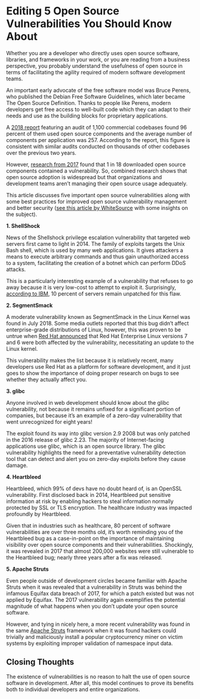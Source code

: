 # Editing 5 Open Source Vulnerabilities You Should Know About
Whether you are a developer who directly uses open source software, libraries, and frameworks in your work, or you are reading from a business perspective, you probably understand the usefulness of open source in terms of facilitating the agility required of modern software development teams. 

An important early advocate of the free software model was Bruce Perens, who published the Debian Free Software Guidelines, which later became The Open Source Definition. Thanks to people like Perens, modern developers get free access to well-built code which they can adapt to their needs and use as the building blocks for proprietary applications. 

A [2018 report](https://www.synopsys.com/content/dam/synopsys/sig-assets/reports/2018-ossra.pdf) featuring an audit of 1,100 commercial codebases found 96 percent of them used open source components and the average number of components per application was 257. According to the report, this figure is consistent with similar audits conducted on thousands of other codebases over the previous two years. 

However, [research from 2017](https://www.slideshare.net/secret/bEoOc8BYLU48Zj) found that 1 in 18 downloaded open source components contained a vulnerability. So, combined research shows that open source adoption is widespread but that organizations and development teams aren’t managing their open source usage adequately. 

This article discusses five important open source vulnerabilities along with some best practices for improved open source vulnerability management and better security ([see this article by WhiteSource](https://resources.whitesourcesoftware.com/blog-whitesource/open-source-vulnerability-management) with some insights on the subject). 

**1. ShellShock**

News of the Shellshock privilege escalation vulnerability that targeted web servers first came to light in 2014. The family of exploits targets the Unix Bash shell, which is used by many web applications. It gives attackers a means to execute arbitrary commands and thus gain unauthorized access to a system, facilitating the creation of a botnet which can perform DDoS attacks.  

This is a particularly interesting example of a vulnerability that refuses to go away because it is very low-cost to attempt to exploit it. Surprisingly, [according to IBM](https://securityintelligence.com/cheap-shock-why-shellshock-is-still-a-thing/), 10 percent of servers remain unpatched for this flaw.  

**2. SegmentSmack**

A moderate vulnerability known as SegmentSmack in the Linux Kernel was found in July 2018. Some media outlets reported that this bug didn’t affect enterprise-grade distributions of Linux, however, this was proven to be untrue when [Red Hat announced](https://access.redhat.com/articles/3553061) that Red Hat Enterprise Linux versions 7 and 6 were both affected by the vulnerability, necessitating an update to the Linux kernel. 

This vulnerability makes the list because it is relatively recent, many developers use Red Hat as a platform for software development, and it just goes to show the importance of doing proper research on bugs to see whether they actually affect you.

 
**3. glibc**

Anyone involved in web development should know about the glibc vulnerability, not because it remains unfixed for a significant portion of companies, but because it’s an example of a zero-day vulnerability that went unrecognized for eight years! 

The exploit found its way into glibc version 2.9 2008 but was only patched in the 2016 release of glibc 2.23. The majority of Internet-facing applications use glibc, which is an open source library. The glibc vulnerability highlights the need for a preventative vulnerability detection tool that can detect and alert you on zero-day exploits before they cause damage. 

**4. Heartbleed**

Heartbleed, which 99% of devs have no doubt heard of, is an OpenSSL vulnerability. First disclosed back in 2014, Heartbleed put sensitive information at risk by enabling hackers to steal information normally protected by SSL or TLS encryption. The healthcare industry was impacted profoundly by Heartbleed. 

Given that in industries such as healthcare, 80 percent of software vulnerabilities are over three months old, it’s worth reminding you of the Heartbleed bug as a case-in-point on the importance of maintaining visibility over open source components and their vulnerabilities. Shockingly, it was revealed in 2017 that almost 200,000 websites were still vulnerable to the Heartbleed bug; nearly three years after a fix was released. 


**5. Apache Struts** 

Even people outside of development circles became familiar with Apache Struts when it was revealed that a vulnerability in Struts was behind the infamous Equifax data breach of 2017, for which a patch existed but was not applied by Equifax. The 2017 vulnerability again exemplifies the potential magnitude of what happens when you don’t update your open source software. 

However, and tying in nicely here, a more recent vulnerability was found in the same [Apache Struts](https://www.infosecurity-magazine.com/news/crypto-jackers-exploit-critical/) framework when it was found hackers could trivially and maliciously install a popular cryptocurrency miner on victim systems by exploiting improper validation of namespace input data.

## Closing Thoughts

The existence of vulnerabilities is no reason to halt the use of open source software in development. After all, this model continues to prove its benefits both to individual developers and entire organizations.

